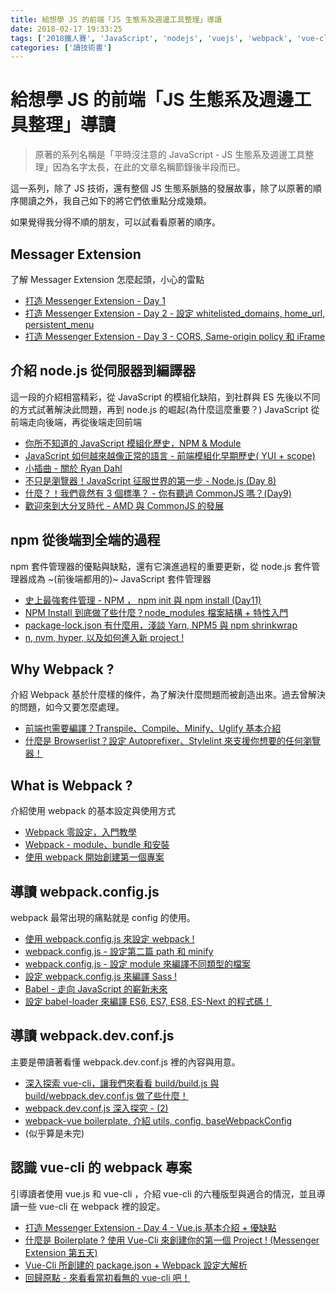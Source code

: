```yaml
---
title: 給想學 JS 的前端「JS 生態系及週邊工具整理」導讀
date: 2018-02-17 19:33:25
tags: ['2018鐵人賽', 'JavaScript', 'nodejs', 'vuejs', 'webpack', 'vue-cli']
categories: ['讀技術書']
---
```

# 給想學 JS 的前端「JS 生態系及週邊工具整理」導讀

> 原著的系列名稱是「平時沒注意的 JavaScript - JS 生態系及週邊工具整理」因為名字太長，在此的文章名稱節錄後半段而已。

這一系列，除了 JS 技術，還有整個 JS 生態系脈胳的發展故事，除了以原著的順序閱讀之外，我自己如下的將它們依重點分成幾類。

如果覺得我分得不順的朋友，可以試看看原著的順序。

## Messager Extension

了解 Messager Extension 怎麼起頭，小心的雷點

- [打造 Messenger Extension - Day 1](https://ithelp.ithome.com.tw/articles/10190670)
- [打造 Messenger Extension - Day 2 - 設定 whitelisted\_domains, home\_url, persistent_menu](https://ithelp.ithome.com.tw/articles/10190775)
- [打造 Messenger Extension - Day 3 - CORS, Same-origin policy 和 iFrame](https://ithelp.ithome.com.tw/articles/10190885)

## 介紹 node.js 從伺服器到編譯器

這一段的介紹相當精彩，從 JavaScript 的模組化缺陷，到社群與 ES 先後以不同的方式試著解決此問題，再到 node.js 的崛起(為什麼這麼重要？)
JavaScript 從前端走向後端，再從後端走回前端

- [你所不知道的 JavaScript 模組化歷史，NPM & Module](https://ithelp.ithome.com.tw/articles/10191168)
- [JavaScript 如何越來越像正常的語言 - 前端模組化早期歷史( YUI + scope)](https://ithelp.ithome.com.tw/articles/10191198)
- [小插曲 \- 關於 Ryan Dahl](https://ithelp.ithome.com.tw/articles/10191260)
- [不只是瀏覽器！JavaScript 征服世界的第一步 - Node.js (Day 8)](https://ithelp.ithome.com.tw/articles/10191345)
- [什麼？！我們竟然有 3 個標準？ - 你有聽過 CommonJS 嗎？(Day9)](https://ithelp.ithome.com.tw/articles/10191478)
- [歡迎來到大分叉時代 \- AMD 與 CommonJS 的發展](https://ithelp.ithome.com.tw/articles/10191574)

## npm 從後端到全端的過程

npm 套件管理器的優點與缺點，還有它演進過程的重要更新，從 node.js 套件管理器成為 ~(前後端都用的)~ JavaScript 套件管理器

- [史上最強套件管理 \- NPM ， npm init 與 npm install (Day11)](https://ithelp.ithome.com.tw/articles/10191682)
- [NPM Install 到底做了些什麼？node_modules 檔案結構 + 特性入門](https://ithelp.ithome.com.tw/articles/10191783)
- [package-lock.json 有什麼用，淺談 Yarn, NPM5 與 npm shrinkwrap](https://ithelp.ithome.com.tw/articles/10191888)
- [n, nvm, hyper, 以及如何進入新 project !](https://ithelp.ithome.com.tw/articles/10195515)

## Why Webpack ?

介紹 Webpack 基於什麼樣的條件，為了解決什麼問題而被創造出來。過去曾解決的問題，如今又要怎麼處理。

- [前端也需要編譯？Transpile、Compile、Minify、Uglify 基本介紹](https://ithelp.ithome.com.tw/articles/10191992)
- [什麼是 Browserlist？設定 Autoprefixer、Stylelint 來支援你想要的任何瀏覽器！](https://ithelp.ithome.com.tw/articles/10192300)

## What is Webpack ?

介紹使用 webpack 的基本設定與使用方式

- [Webpack 零設定，入門教學](https://ithelp.ithome.com.tw/articles/10192578)
- [Webpack - module、bundle 和安裝](https://ithelp.ithome.com.tw/articles/10192845)
- [使用 webpack 開始創建第一個專案](https://ithelp.ithome.com.tw/articles/10193115)

## 導讀 webpack.config.js

webpack 最常出現的痛點就是 config 的使用。

- [使用 webpack.config.js 來設定 webpack !](https://ithelp.ithome.com.tw/articles/10193343)
- [webpack.config.js - 設定第二篇 path 和 minify](https://ithelp.ithome.com.tw/articles/10193608)
- [webpack.config.js - 設定 module 來編譯不同類型的檔案](https://ithelp.ithome.com.tw/articles/10193788)
- [設定 webpack.config.js 來編譯 Sass !](https://ithelp.ithome.com.tw/articles/10194056)
- [Babel - 走向 JavaScript 的嶄新未來](https://ithelp.ithome.com.tw/articles/10194314)
- [設定 babel-loader 來編譯 ES6, ES7, ES8, ES-Next 的程式碼！](https://ithelp.ithome.com.tw/articles/10194549)

## 導讀 webpack.dev.conf.js

主要是帶讀著看懂 webpack.dev.conf.js 裡的內容與用意。

- [深入探索 vue-cli，讓我們來看看 build/build.js 與 build/webpack.dev.conf.js 做了些什麼！](https://ithelp.ithome.com.tw/articles/10194884)
- [webpack.dev.conf.js 深入探究 - (2)](https://ithelp.ithome.com.tw/articles/10195130)
- [webpack-vue boilerplate, 介紹 utils, config, baseWebpackConfig](https://ithelp.ithome.com.tw/articles/10195320)
- (似乎算是未完)

## 認識 vue-cli 的 webpack 專案

引導讀者使用 vue.js 和 vue-cli ，介紹 vue-cli 的六種版型與適合的情況，並且導讀一些 vue-cli 在 webpack 裡的設定。

- [打造 Messenger Extension - Day 4 - Vue.js 基本介紹 + 優缺點](https://ithelp.ithome.com.tw/articles/10190976)
- [什麼是 Boilerplate ? 使用 Vue-Cli 來創建你的第一個 Project ! (Messenger Extension 第五天)](https://ithelp.ithome.com.tw/articles/10191055)
- [Vue-Cli 所創建的 package.json + Webpack 設定大解析](https://ithelp.ithome.com.tw/articles/10192120)
- [回歸原點 \- 來看看當初看無的 vue-cli 吧！](https://ithelp.ithome.com.tw/articles/10194770)
